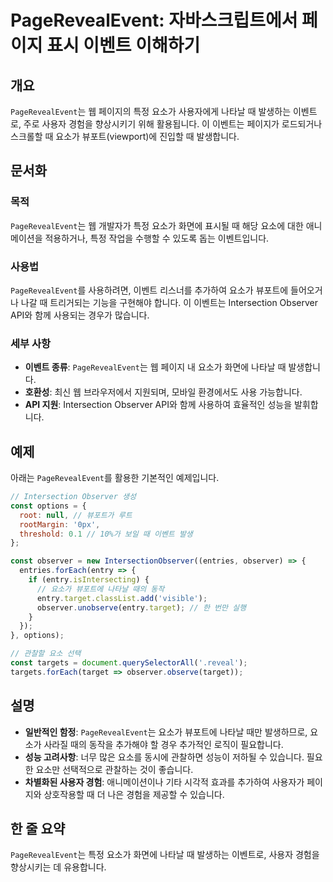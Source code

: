 <!--
Meta Description: # PageRevealEvent: 자바스크립트에서 페이지 표시 이벤트 이해하기 ## 개요 `PageRevealEvent`는 웹 페이지의 특정 요소가 사용자에게 나타날 때 발생하는 이벤트로, 주로 사용자 경험을 향상시키기 위해 활용됩니다. 이 이벤트는 페이지가 로드되거나...
Meta Keywords: 요소가, pagerevealevent, observer, 나타날, 이벤트
-->

# PageRevealEvent: 자바스크립트에서 페이지 표시 이벤트 이해하기

## 개요
`PageRevealEvent`는 웹 페이지의 특정 요소가 사용자에게 나타날 때 발생하는 이벤트로, 주로 사용자 경험을 향상시키기 위해 활용됩니다. 이 이벤트는 페이지가 로드되거나 스크롤할 때 요소가 뷰포트(viewport)에 진입할 때 발생합니다.

## 문서화
### 목적
`PageRevealEvent`는 웹 개발자가 특정 요소가 화면에 표시될 때 해당 요소에 대한 애니메이션을 적용하거나, 특정 작업을 수행할 수 있도록 돕는 이벤트입니다.

### 사용법
`PageRevealEvent`를 사용하려면, 이벤트 리스너를 추가하여 요소가 뷰포트에 들어오거나 나갈 때 트리거되는 기능을 구현해야 합니다. 이 이벤트는 Intersection Observer API와 함께 사용되는 경우가 많습니다.

### 세부 사항
- **이벤트 종류**: `PageRevealEvent`는 웹 페이지 내 요소가 화면에 나타날 때 발생합니다.
- **호환성**: 최신 웹 브라우저에서 지원되며, 모바일 환경에서도 사용 가능합니다.
- **API 지원**: Intersection Observer API와 함께 사용하여 효율적인 성능을 발휘합니다.

## 예제
아래는 `PageRevealEvent`를 활용한 기본적인 예제입니다.

```javascript
// Intersection Observer 생성
const options = {
  root: null, // 뷰포트가 루트
  rootMargin: '0px',
  threshold: 0.1 // 10%가 보일 때 이벤트 발생
};

const observer = new IntersectionObserver((entries, observer) => {
  entries.forEach(entry => {
    if (entry.isIntersecting) {
      // 요소가 뷰포트에 나타날 때의 동작
      entry.target.classList.add('visible');
      observer.unobserve(entry.target); // 한 번만 실행
    }
  });
}, options);

// 관찰할 요소 선택
const targets = document.querySelectorAll('.reveal');
targets.forEach(target => observer.observe(target));
```

## 설명
- **일반적인 함정**: `PageRevealEvent`는 요소가 뷰포트에 나타날 때만 발생하므로, 요소가 사라질 때의 동작을 추가해야 할 경우 추가적인 로직이 필요합니다.
- **성능 고려사항**: 너무 많은 요소를 동시에 관찰하면 성능이 저하될 수 있습니다. 필요한 요소만 선택적으로 관찰하는 것이 좋습니다.
- **차별화된 사용자 경험**: 애니메이션이나 기타 시각적 효과를 추가하여 사용자가 페이지와 상호작용할 때 더 나은 경험을 제공할 수 있습니다.

## 한 줄 요약
`PageRevealEvent`는 특정 요소가 화면에 나타날 때 발생하는 이벤트로, 사용자 경험을 향상시키는 데 유용합니다.